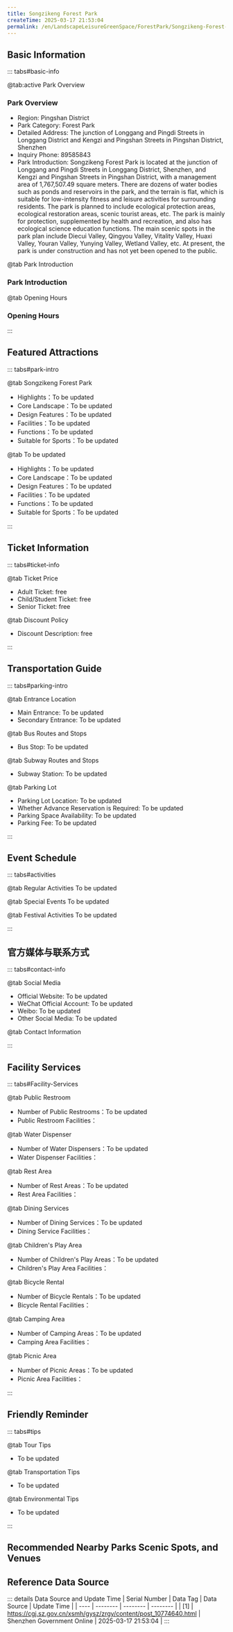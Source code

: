 ```yaml
---
title: Songzikeng Forest Park
createTime: 2025-03-17 21:53:04
permalink: /en/LandscapeLeisureGreenSpace/ForestPark/Songzikeng-Forest-Park/
---
```



<script setup>
import ImageSwiper from '/.vuepress/theme/components/ImageSwiper.vue'
// 轮播图数据
const swiperItems = [
    {
                link: 'https://cgj.sz.gov.cn/img/4/4005/4005665/10774640.png',
                title: 'Songzikeng Forest Park',
                description: '',
                author: 'Shenzhen Government Online',
                date: '2025/03/17'
                },
  {
                link: 'https://cgj.sz.gov.cn/img/4/4005/4005665/10774640.png',
                title: 'Songzikeng Forest Park',
                description: '',
                author: 'Shenzhen Government Online',
                date: '2025/03/17'
                }
]
// 配置项
const swiperConfig = {
  height: 500,
  showInfo: true
}
</script>
<!-- 轮播图组件 -->
<ImageSwiper :items="swiperItems" :config="swiperConfig" />



## Basic Information

::: tabs#basic-info

@tab:active Park Overview
### Park Overview
- Region: Pingshan District
- Park Category: Forest Park
- Detailed Address: The junction of Longgang and Pingdi Streets in Longgang District and Kengzi and Pingshan Streets in Pingshan District, Shenzhen
- Inquiry Phone: 89585843
- Park Introduction: Songzikeng Forest Park is located at the junction of Longgang and Pingdi Streets in Longgang District, Shenzhen, and Kengzi and Pingshan Streets in Pingshan District, with a management area of 1,767,507.49 square meters. There are dozens of water bodies such as ponds and reservoirs in the park, and the terrain is flat, which is suitable for low-intensity fitness and leisure activities for surrounding residents. The park is planned to include ecological protection areas, ecological restoration areas, scenic tourist areas, etc. The park is mainly for protection, supplemented by health and recreation, and also has ecological science education functions. The main scenic spots in the park plan include Diecui Valley, Qingyou Valley, Vitality Valley, Huaxi Valley, Youran Valley, Yunying Valley, Wetland Valley, etc. At present, the park is under construction and has not yet been opened to the public.

@tab Park Introduction
### Park Introduction
@tab Opening Hours
### Opening Hours


:::

## Featured Attractions

::: tabs#park-intro

@tab Songzikeng Forest Park
<ImageCard
image="https://cgj.sz.gov.cn/images/index20230710_1.png"
    title="Songzikeng Forest Park"
    description=""
    date=""
    author="Shenzhen Government Online"
/>


- Highlights：To be updated
- Core Landscape：To be updated
- Design Features：To be updated
- Facilities：To be updated
- Functions：To be updated
- Suitable for Sports：To be updated

@tab To be updated
<ImageCard
image="https://cgj.sz.gov.cn/images/index20230710_1.png"
    title="Songzikeng Forest Park"
    description=""
    date=""
    author="Shenzhen Government Online"
/>


- Highlights：To be updated
- Core Landscape：To be updated
- Design Features：To be updated
- Facilities：To be updated
- Functions：To be updated
- Suitable for Sports：To be updated

:::

## Ticket Information

::: tabs#ticket-info

@tab Ticket Price
- Adult Ticket: free
- Child/Student Ticket: free
- Senior Ticket: free

@tab Discount Policy
- Discount Description: free

:::

## Transportation Guide

::: tabs#parking-intro

@tab Entrance Location
- Main Entrance: To be updated
- Secondary Entrance: To be updated

@tab Bus Routes and Stops
- Bus Stop: To be updated

@tab Subway Routes and Stops
- Subway Station: To be updated

@tab Parking Lot
- Parking Lot Location: To be updated
- Whether Advance Reservation is Required: To be updated
- Parking Space Availability: To be updated
- Parking Fee: To be updated

:::

## Event Schedule

::: tabs#activities

@tab Regular Activities
To be updated

@tab Special Events
To be updated

@tab Festival Activities
To be updated

:::

## 官方媒体与联系方式

::: tabs#contact-info

@tab Social Media
- Official Website: To be updated
- WeChat Official Account: To be updated
- Weibo: To be updated
- Other Social Media: To be updated

@tab Contact Information

:::

## Facility Services

::: tabs#Facility-Services

@tab Public Restroom
- Number of Public Restrooms：To be updated
- Public Restroom Facilities：

@tab Water Dispenser
- Number of Water Dispensers：To be updated
- Water Dispenser Facilities：

@tab Rest Area
- Number of Rest Areas：To be updated
- Rest Area Facilities：

@tab Dining Services
- Number of Dining Services：To be updated
- Dining Service Facilities：

@tab Children's Play Area
- Number of Children's Play Areas：To be updated
- Children's Play Area Facilities：

@tab Bicycle Rental
- Number of Bicycle Rentals：To be updated
- Bicycle Rental Facilities：

@tab Camping Area
- Number of Camping Areas：To be updated
- Camping Area Facilities：

@tab Picnic Area
- Number of Picnic Areas：To be updated
- Picnic Area Facilities：

:::

## Friendly Reminder

::: tabs#tips

@tab Tour Tips
- To be updated

@tab Transportation Tips
- To be updated

@tab Environmental Tips
- To be updated

:::

## Recommended Nearby Parks Scenic Spots, and Venues

<CardGrid>
  <ImageCard
        image="https://cgj.sz.gov.cn/img/4/4005/4005686/10830424.jpg"
        title="Sanzhoutian Forest Park"
        description="Shenzhen Sanzhoutian Forest Park is located in the northeast of Yantian District"
        href="/en/LandscapeLeisureGreenSpace/ForestPark/Sanzhoutian-Forest-Park/"
        author="Shenzhen Government Online"
        date="2025/01/02"
      />
      <ImageCard
        image="https://cgj.sz.gov.cn/img/4/4005/4005686/10830424.jpg"
        title="Sanzhoutian Forest Park"
        description="Shenzhen Sanzhoutian Forest Park is located in the northeast of Yantian District"
        href="/en/LandscapeLeisureGreenSpace/ForestPark/Sanzhoutian-Forest-Park/"
        author="Shenzhen Government Online"
        date="2025/01/02"
      />
    </CardGrid>


## Reference Data Source

::: details Data Source and Update Time
| Serial Number | Data Tag | Data Source | Update Time |
| ---- | -------- | -------- | -------- |
| [1] | https://cgj.sz.gov.cn/xsmh/gysz/zrgy/content/post_10774640.html | Shenzhen Government Online | 2025-03-17 21:53:04 |
:::

